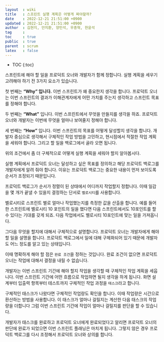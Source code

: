 ```yaml
---
layout  : wiki
title   : 스프린트 실행 계획은 어떻게 짜야할까?
date    : 2022-12-21 21:51:00 +0900
updated : 2022-12-21 21:51:00 +0900
author  : 김현지, 안지환, 양민석, 우종혁, 한윤석
tag     :
toc     : true
public  : true
parent  : scrum
latex   : false
---
```

* TOC
{:toc}

스프린트에 해야 할 일을 프로덕트 오너와 개발자가 함께 정합니다. 실행 계획을 세우기 고려해야 하기 전 3가지 요소가 있습니다.

첫 번째는 **“Why” 입니다.** 이번 스프린트가 왜 중요한지 생각을 합니다. 프로덕트 오너는 이번 스프린트의 결과가 이해관계자에게 어떤 가치를 주는지 생각하고 스프린트 목표를 정해야 합니다.

두 번째는 **“What”** 입니다. 이번 스프린트에서 무엇을 만들지를 생각을 하죠. 프로덕트 오너와 개발자는 이번에 무엇을 얼마나 보여줄지 정해야 합니다.

세 번째는 **“How”** 입니다. 이번 스프린트의 목표를 어떻게 달성할지 생각을 합니다. 개발자 중심으로 생각해서 구체적인 작업 방법을 고민하고, 현시점에서 적절한 작업 계획을 세워야 합니다. 그리고 할 일을 백로그에서 골라 오면 됩니다.

위의 조건에서 좀 더 구체적으로 어떻게 실행 계획을 세워야 할지 알아봅시다.

실행 계획에서 프로덕트 오너는 달성하고 싶은 목표를 정의하고 해당 프로덕트 백로그를 개발자에게 알려 줘야 합니다. 이유는 프로덕트 백로그는 중요한 내용이 먼저 보이도록 순서가 조정되기 때문입니다.

프로덕트 백로그가 순서가 정렬이 된 상태에서 어디까지 작업할지 정합니다. 이때 일감을 몇 개가 끝낼 수 있을지 결정하는 단서로 `벨로시티`를 사용합니다.

벨로시티로 스프린트 별로 얼마나 작업했는지를 측정한 값을 산출을 합니다. 예를 들어 한 스프린트에 벨로시티 10 포인트의 일을 했다면 다음 스프린트에서도 10포인트를 할 수 있다는 기대를 갖게 되죠. 다음 작업에서도 벨로시티 10포인트에 맞는 일을 가져옵니다.

그다음 무엇을 할지에 대해서 구체적으로 설명합니다. 프로덕트 오너는 개발자에게 해야 할 일을 설명을 합니다. 프로덕트 백로그에서 일에 대해 구체화되어 있기 때문에 개발자도 어느 정도를 알고 있는 상태입니다.

이때 명확하게 해야 할 점은 `완료 조건`을 정하는 것입니다. 완료 조건이 없으면 프로덕트 오너는 작업에 대해서 결정을 내릴 수 없습니다.

개발자는 이번 스프린트 기간에 해야 할지 작업을 생각할 때 구체적인 작업 계획을 세웁니다. 이번 스프린트 기간에 어떤 흐름으로 작업하면 될지 생각을 하게 됩니다. 화면 설계부터 입출력 항목부터 테스트까지 구체적인 작업 과정을 `태스크`라고 합니다.

구체적인 태스크가 나왔다면 구체적인 작업량도 확인을 합니다. 이때 작업량은 시간으로 환산하는 방법을 사용합니다. 이 태스크가 얼마나 걸릴지는 계산한 다음 태스크의 작업량을 더합니다 그럼 이번 스프린트 기간에 작업이 얼마나 걸릴지를 판단을 할 수 있습니다.

개발자가 태스크를 완료하고 프로덕트 오너에게 완료되었다고 알리면 프로덕트 오너의 판단에 완료가 되었으면 이번 스프린트 플래닝은 마치게 됩니다. 그렇지 않은 경우 프로덕트 백로그를 다시 조정해서 프로덕트 오너와 상의를 합니다.
